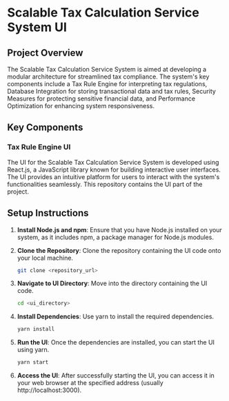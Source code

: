 # Scalable Tax Calculation Service System UI

## Project Overview

The Scalable Tax Calculation Service System is aimed at developing a modular architecture for streamlined tax compliance. The system's key components include a Tax Rule Engine for interpreting tax regulations, Database Integration for storing transactional data and tax rules, Security Measures for protecting sensitive financial data, and Performance Optimization for enhancing system responsiveness.

## Key Components

### Tax Rule Engine UI

The UI for the Scalable Tax Calculation Service System is developed using React.js, a JavaScript library known for building interactive user interfaces. The UI provides an intuitive platform for users to interact with the system's functionalities seamlessly. This repository contains the UI part of the project.

## Setup Instructions

1. **Install Node.js and npm**: Ensure that you have Node.js installed on your system, as it includes npm, a package manager for Node.js modules.

2. **Clone the Repository**: Clone the repository containing the UI code onto your local machine.

    ```bash
    git clone <repository_url>
    ```

3. **Navigate to UI Directory**: Move into the directory containing the UI code.

    ```bash
    cd <ui_directory>
    ```

4. **Install Dependencies**: Use yarn to install the required dependencies.

    ```bash
    yarn install
    ```

5. **Run the UI**: Once the dependencies are installed, you can start the UI using yarn.

    ```bash
    yarn start
    ```

6. **Access the UI**: After successfully starting the UI, you can access it in your web browser at the specified address (usually http://localhost:3000).
